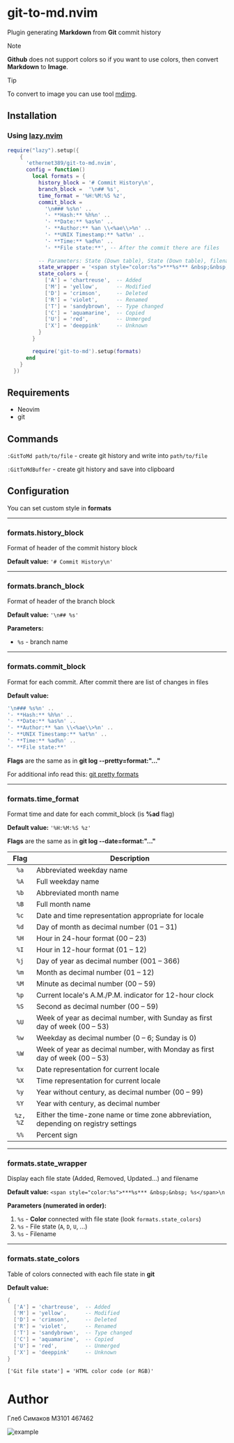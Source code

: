 # git-to-md.nvim
Plugin generating **Markdown** from **Git** commit history

> [!NOTE]
> **Github** does not support colors 
> so if you want to use colors,
> then convert **Markdown** to **Image**.

> [!TIP] 
> To convert to image you can use tool [mdimg](https://www.npmjs.com/package/mdimg).

## Installation
### Using [lazy.nvim](https://github.com/folke/lazy.nvim)
```Lua
require("lazy").setup({
    {
      'ethernet389/git-to-md.nvim',
      config = function()
        local formats = {
          history_block = '# Commit History\n',
          branch_block =  '\n## %s',
          time_format = '%H:%M:%S %z',
          commit_block =
            '\n### %s%n' ..
            '- **Hash:** %h%n' ..
            '- **Date:** %as%n' ..
            '- **Author:** %an \\<%ae\\>%n' ..
            '- **UNIX Timestamp:** %at%n' ..
            '- **Time:** %ad%n' ..
            '- **File state:**', -- After the commit there are files
          
          -- Parameters: State (Down table), State (Down table), filename
          state_wrapper = '<span style="color:%s">***%s*** &nbsp;&nbsp; %s</span>\n',
          state_colors = {
            ['A'] = 'chartreuse',  -- Added
            ['M'] = 'yellow',      -- Modified
            ['D'] = 'crimson',     -- Deleted
            ['R'] = 'violet',      -- Renamed
            ['T'] = 'sandybrown',  -- Type changed
            ['C'] = 'aquamarine',  -- Copied
            ['U'] = 'red',         -- Unmerged
            ['X'] = 'deeppink'     -- Unknown
          }
        }

        require('git-to-md').setup(formats)
      end
    }
  })
```

## Requirements
- Neovim
- git

## Commands
`:GitToMd path/to/file` - create git history and write into `path/to/file`

`:GitToMdBuffer` - create git history and save into clipboard

## Configuration
You can set custom style in **formats**

---
### formats.history_block
Format of header of the commit history block

**Default value:** `'# Commit History\n'`

---
### formats.branch_block
Format of header of the branch block

**Default value:** `'\n## %s'`

**Parameters:**
- `%s` - branch name

---
### formats.commit_block
Format for each commit. After commit there are list of changes in files

**Default value:**
```Lua
'\n### %s%n' ..
'- **Hash:** %h%n' ..
'- **Date:** %as%n' ..
'- **Author:** %an \\<%ae\\>%n' ..
'- **UNIX Timestamp:** %at%n' ..
'- **Time:** %ad%n' ..
'- **File state:**'
```

**Flags** are the same as in **git log --pretty=format:"..."**

For additional info read this: [git pretty formats](https://git-scm.com/docs/pretty-formats)

---
### formats.time_format
Format time and date for each commit_block (is **%ad** flag)

**Default value:** `'%H:%M:%S %z'`

**Flags** are the same as in **git log --date=format:"..."**

|    Flag    | Description                                                                 |
|:------------:|--------------------------------------------------------------------------|
| ``%a``      | Abbreviated weekday name                                                |
| ``%A``      | Full weekday name                                                       |
| ``%b``      | Abbreviated month name                                                  |
| ``%B``      | Full month name                                                         |
| ``%c``      | Date and time representation appropriate for locale                     |
| ``%d``      | Day of month as decimal number (01 – 31)                               |
| ``%H``      | Hour in 24-hour format (00 – 23)                                       |
| ``%I``      | Hour in 12-hour format (01 – 12)                                       |
| ``%j``      | Day of year as decimal number (001 – 366)                              |
| ``%m``      | Month as decimal number (01 – 12)                                      |
| ``%M``      | Minute as decimal number (00 – 59)                                     |
| ``%p``      | Current locale's A.M./P.M. indicator for 12-hour clock                 |
| ``%S``      | Second as decimal number (00 – 59)                                     |
| ``%U``      | Week of year as decimal number, with Sunday as first day of week (00 – 53) |
| ``%w``      | Weekday as decimal number (0 – 6; Sunday is 0)                         |
| ``%W``      | Week of year as decimal number, with Monday as first day of week (00 – 53) |
| ``%x``      | Date representation for current locale                                   |
| ``%X``      | Time representation for current locale                                   |
| ``%y``      | Year without century, as decimal number (00 – 99)                      |
| ``%Y``      | Year with century, as decimal number                                    |
| ``%z, %Z``  | Either the time-zone name or time zone abbreviation, depending on registry settings |
| ``%%``      | Percent sign                                                            |


---
### formats.state_wrapper
Display each file state (Added, Removed, Updated...) and filename

**Default value:** `<span style="color:%s">***%s*** &nbsp;&nbsp; %s</span>\n`

**Parameters (numerated in order):**
1. `%s` - **Color** connected with file state (look `formats.state_colors`)
2. `%s` - File state (`A`, `D`, `U`, ...)
3. `%s` - Filename

---
### formats.state_colors
Table of colors connected with each file state in **git**

**Default value:**
```Lua
{
  ['A'] = 'chartreuse',  -- Added
  ['M'] = 'yellow',      -- Modified
  ['D'] = 'crimson',     -- Deleted
  ['R'] = 'violet',      -- Renamed
  ['T'] = 'sandybrown',  -- Type changed
  ['C'] = 'aquamarine',  -- Copied
  ['U'] = 'red',         -- Unmerged
  ['X'] = 'deeppink'     -- Unknown
}
```
`['Git file state'] = 'HTML color code (or RGB)'`

# Author
Глеб Симаков M3101 467462

![example](example.png)

